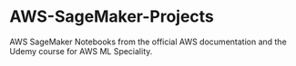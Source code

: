 # AWS-SageMaker-Projects
AWS SageMaker Notebooks from the official AWS documentation and the Udemy course for AWS ML Speciality.
